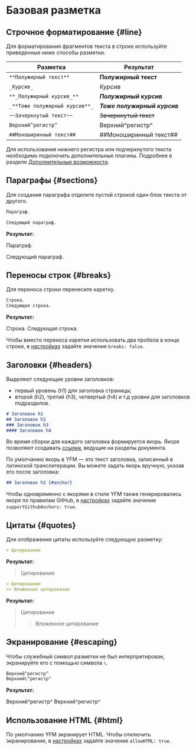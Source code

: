 # Базовая разметка

## Строчное форматирование {#line}

Для форматирования фрагментов текста в строке используйте приведенные ниже способы разметки.

Разметка | Результат
----- | -----
`**Полужирный текст**` | **Полужирный текст**
`_Курсив_` | _Курсив_
`**_Полужирный курсив_**` | **_Полужирный курсив_** 
`_**Тоже полужирный курсив**_` | _**Тоже полужирный курсив**_
`~~Зачеркнутый текст~~` | ~~Зачеркнутый текст~~
`Верхний^регистр^` | Верхний^регистр^
`##Моноширинный текст##` | ##Моноширинный текст##

Для использования нижнего регистра или подчеркнутого текста необходимо подключить дополнительные плагины. Подробнее в разделе [Дополнительные возможности](./additional.md).

## Параграфы {#sections}

Для создания параграфа отделите пустой строкой один блок текста от другого.

```markdown
Параграф.

Следующий параграф.
```

**Результат:**

Параграф.

Следующий параграф.

## Переносы строк {#breaks}

Для переноса строки перенесите каретку.
```markdown
Строка.
Следующая строка.
```

**Результат:**

Строка.
Следующая строка.

Чтобы вместо переноса каретки использовать два пробела в конце строки, в [настройках](../settings.md) задайте значение `breaks: false`. 

## Заголовки {#headers}

Выделяют следующие уровни заголовков:
* первый уровень (h1) для заголовка страницы;
* второй (h2), третий (h3), четвертый (h4) и т.д уровни для заголовков подразделов.

```markdown
# Заголовок h1
## Заголовок h2
### Заголовок h3
#### Заголовок h4
```

Во время сборки для каждого заголовка формируется якорь. Якоря позволяют создавать [ссылки](./links.md), ведущие на разделы документа.

По умолчанию якорь в YFM — это текст заголовка, записанный в латинской транслитерации. Вы можете задать якорь вручную, указав его после заголовка:

```markdown
## Заголовок h2 {#anchor}
```

Чтобы одновременно с якорями в стиле YFM также генерировались якоря по правилам GitHub, в [настройках](../settings.md) задайте значение `supportGithubAnchors: true`.


## Цитаты {#quotes}

Для отображения цитаты используйте следующую разметку:

```markdown
> Цитирование
```

**Результат:**

> Цитирование

```markdown
> Цитирование
>> Вложенное цитирование
```

**Результат:**

> Цитирование
>> Вложенное цитирование

## Экранирование {#escaping}

Чтобы служебный символ разметки не был интерпретирован, экранируйте его с помощью символа `\`.

```markdown
Верхний^регистр^
Верхний\^регистр^
```
**Результат:**

Верхний^регистр^
Верхний\^регистр^

## Использование HTML {#html}

По умолчанию YFM экранирует HTML. Чтобы отключить экранирование, в [настройках](../settings.md) задайте значение `allowHTML: true`.
